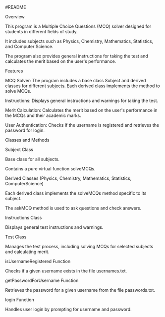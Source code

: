 #README

Overview

This program is a Multiple Choice Questions (MCQ) solver designed for students in different fields of study.

It includes subjects such as Physics, Chemistry, Mathematics, Statistics, and Computer Science. 

The program also provides general instructions for taking the test and calculates the merit based on the user's performance.


Features

MCQ Solver: The program includes a base class Subject and derived classes for different subjects. Each derived class implements the method to solve MCQs.

Instructions: Displays general instructions and warnings for taking the test.

Merit Calculation: Calculates the merit based on the user's performance in the MCQs and their academic marks.

User Authentication: Checks if the username is registered and retrieves the password for login.

Classes and Methods

Subject Class

Base class for all subjects.

Contains a pure virtual function solveMCQs.

Derived Classes (Physics, Chemistry, Mathematics, Statistics, ComputerScience)

Each derived class implements the solveMCQs method specific to its subject.

The askMCQ method is used to ask questions and check answers.

Instructions Class

Displays general test instructions and warnings.

Test Class

Manages the test process, including solving MCQs for selected subjects and calculating merit.

isUsernameRegistered Function

Checks if a given username exists in the file usernames.txt.

getPasswordForUsername Function

Retrieves the password for a given username from the file passwords.txt.

login Function

Handles user login by prompting for username and password.

